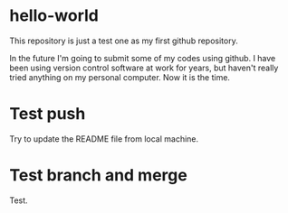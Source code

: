 # hello-world

This repository is just a test one as my first github repository.

In the future I'm going to submit some of my codes using github. I have been using version control software at work for years, but haven't really tried anything on my personal computer. Now it is the time.


# Test push

Try to update the README file from local machine.

# Test branch and merge

Test.
